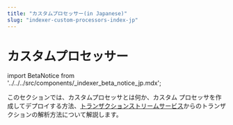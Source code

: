 ```yaml
---
title: "カスタムプロセッサー(in Japanese)"
slug: "indexer-custom-processors-index-jp"
---
```


# カスタムプロセッサー

import BetaNotice from '../../../src/components/\_indexer_beta_notice_jp.mdx';

<BetaNotice />

このセクションでは、カスタムプロセッサとは何か、カスタム プロセッサを作成してデプロイする方法、[トランザクションストリームサービス](/indexer/txn-stream)からのトランザクションの解析方法について解説します。

